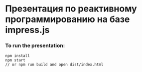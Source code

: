 # Презентация по реактивному программированию на базе impress.js

### To run the presentation:

    npm install
    npm start 
    // or npm run build and open dist/index.html
